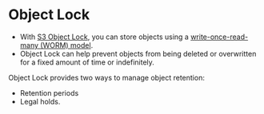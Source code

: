 # Object Lock
- With [S3 Object Lock](https://docs.aws.amazon.com/AmazonS3/latest/userguide/object-lock.html), you can store objects using a [write-once-read-many (WORM) model](https://github.com/Anshul619/Database-Internals/blob/main/AppendOnlyProperty.md).
- Object Lock can help prevent objects from being deleted or overwritten for a fixed amount of time or indefinitely.

Object Lock provides two ways to manage object retention: 
- Retention periods
- Legal holds.